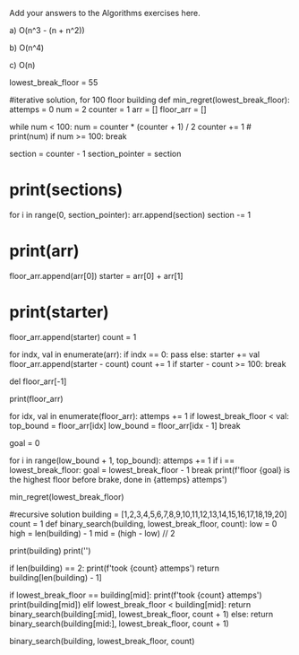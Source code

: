 Add your answers to the Algorithms exercises here.

a) O(n^3 - (n + n^2))

b) O(n^4)

c) O(n)


lowest_break_floor = 55

#iterative solution, for 100 floor building
def min_regret(lowest_break_floor):
  attemps = 0
  num = 2
  counter = 1
  arr = []
  floor_arr = []

  while num < 100:
    num = counter * (counter + 1) / 2
    counter += 1
    # print(num)
    if num >= 100:
      break

  section = counter - 1
  section_pointer = section
  # print(sections)

  for i in range(0, section_pointer):
    arr.append(section)
    section -= 1

  # print(arr)

  floor_arr.append(arr[0])
  starter = arr[0] + arr[1]
  # print(starter)
  floor_arr.append(starter)
  count = 1

  for indx, val in enumerate(arr):
    if indx == 0:
      pass
    else:
      starter += val
      floor_arr.append(starter - count)
      count += 1
      if starter - count >= 100:
        break

  del floor_arr[-1]

  print(floor_arr)

  for idx, val in enumerate(floor_arr):
    attemps += 1
    if lowest_break_floor < val:
      top_bound = floor_arr[idx]
      low_bound = floor_arr[idx - 1]
      break

  goal = 0

  for i in range(low_bound + 1, top_bound):
    attemps += 1
    if i == lowest_break_floor:
      goal = lowest_break_floor - 1
      break
  print(f'floor {goal} is the highest floor before brake, done in {attemps} attemps')
    
min_regret(lowest_break_floor)


#recursive solution
building = [1,2,3,4,5,6,7,8,9,10,11,12,13,14,15,16,17,18,19,20]
count = 1
def binary_search(building, lowest_break_floor, count):
  low = 0 
  high = len(building) - 1
  mid = (high - low) // 2

  print(building)
  print('')

  if len(building) == 2:
    print(f'took {count} attemps')
    return building[len(building) - 1]

  if lowest_break_floor == building[mid]:
    print(f'took {count} attemps')
    print(building[mid])
  elif lowest_break_floor < building[mid]:
    return binary_search(building[:mid], lowest_break_floor, count + 1)
  else:
    return binary_search(building[mid:], lowest_break_floor, count + 1)

binary_search(building, lowest_break_floor, count)